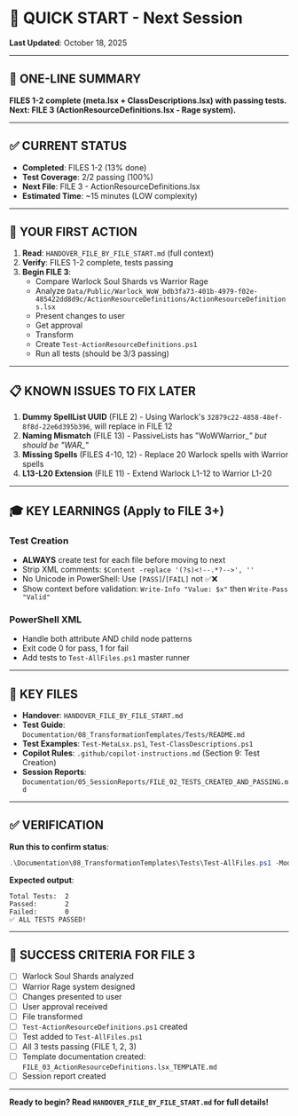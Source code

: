# 🚀 QUICK START - Next Session

**Last Updated**: October 18, 2025

---

## 📌 ONE-LINE SUMMARY

**FILES 1-2 complete (meta.lsx + ClassDescriptions.lsx) with passing tests. Next: FILE 3 (ActionResourceDefinitions.lsx - Rage system).**

---

## ✅ CURRENT STATUS

- **Completed**: FILES 1-2 (13% done)
- **Test Coverage**: 2/2 passing (100%)
- **Next File**: FILE 3 - ActionResourceDefinitions.lsx
- **Estimated Time**: ~15 minutes (LOW complexity)

---

## 🎯 YOUR FIRST ACTION

1. **Read**: `HANDOVER_FILE_BY_FILE_START.md` (full context)
2. **Verify**: FILES 1-2 complete, tests passing
3. **Begin FILE 3**:
   - Compare Warlock Soul Shards vs Warrior Rage
   - Analyze `Data/Public/Warlock_WoW_bdb3fa73-401b-4979-f02e-485422dd8d9c/ActionResourceDefinitions/ActionResourceDefinitions.lsx`
   - Present changes to user
   - Get approval
   - Transform
   - Create `Test-ActionResourceDefinitions.ps1`
   - Run all tests (should be 3/3 passing)

---

## 📋 KNOWN ISSUES TO FIX LATER

1. **Dummy SpellList UUID** (FILE 2) - Using Warlock's `32879c22-4858-48ef-8f8d-22e6d395b396`, will replace in FILE 12
2. **Naming Mismatch** (FILE 13) - PassiveLists has "WoWWarrior_*" but should be "WAR_*"
3. **Missing Spells** (FILES 4-10, 12) - Replace 20 Warlock spells with Warrior spells
4. **L13-L20 Extension** (FILE 11) - Extend Warlock L1-12 to Warrior L1-20

---

## 🎓 KEY LEARNINGS (Apply to FILE 3+)

### Test Creation
- **ALWAYS** create test for each file before moving to next
- Strip XML comments: `$Content -replace '(?s)<!--.*?-->', ''`
- No Unicode in PowerShell: Use `[PASS]`/`[FAIL]` not ✅❌
- Show context before validation: `Write-Info "Value: $x"` then `Write-Pass "Valid"`

### PowerShell XML
- Handle both attribute AND child node patterns
- Exit code 0 for pass, 1 for fail
- Add tests to `Test-AllFiles.ps1` master runner

---

## 📁 KEY FILES

- **Handover**: `HANDOVER_FILE_BY_FILE_START.md`
- **Test Guide**: `Documentation/08_TransformationTemplates/Tests/README.md`
- **Test Examples**: `Test-MetaLsx.ps1`, `Test-ClassDescriptions.ps1`
- **Copilot Rules**: `.github/copilot-instructions.md` (Section 9: Test Creation)
- **Session Reports**: `Documentation/05_SessionReports/FILE_02_TESTS_CREATED_AND_PASSING.md`

---

## ✅ VERIFICATION

**Run this to confirm status**:
```powershell
.\Documentation\08_TransformationTemplates\Tests\Test-AllFiles.ps1 -ModPath "Data"
```

**Expected output**:
```
Total Tests:  2
Passed:       2
Failed:       0
✅ ALL TESTS PASSED!
```

---

## 🎯 SUCCESS CRITERIA FOR FILE 3

- [ ] Warlock Soul Shards analyzed
- [ ] Warrior Rage system designed
- [ ] Changes presented to user
- [ ] User approval received
- [ ] File transformed
- [ ] `Test-ActionResourceDefinitions.ps1` created
- [ ] Test added to `Test-AllFiles.ps1`
- [ ] All 3 tests passing (FILE 1, 2, 3)
- [ ] Template documentation created: `FILE_03_ActionResourceDefinitions.lsx_TEMPLATE.md`
- [ ] Session report created

---

**Ready to begin? Read `HANDOVER_FILE_BY_FILE_START.md` for full details!**
